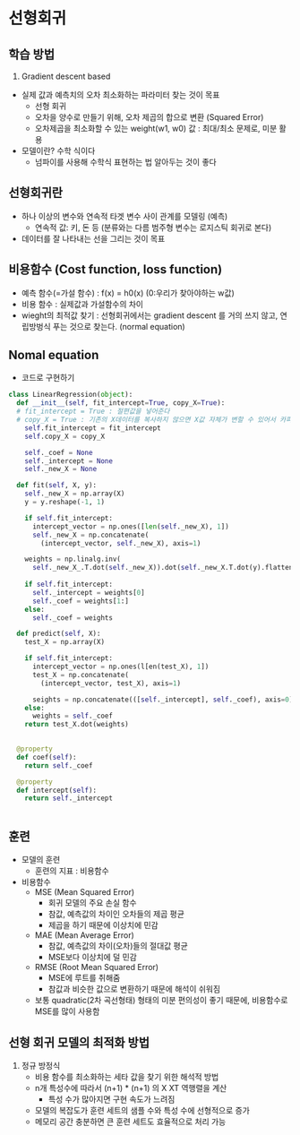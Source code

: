 # 선형회귀
## 학습 방법
1. Gradient descent based 
  - 실제 값과 예측치의 오차 최소화하는 파라미터 찾는 것이 목표 
    - 선형 회귀 
    - 오차을 양수로 만들기 위해, 오차 제곱의 합으로 변환 (Squared Error)
    - 오차제곱을 최소화할 수 있는 weight(w1, w0) 값 : 최대/최소 문제로, 미분 활용 
  - 모델이란? 수학 식이다 
    - 넘파이를 사용해 수학식 표현하는 법 알아두는 것이 좋다 

## 선형회귀란
- 하나 이상의 변수와 연속적 타겟 변수 사이 관계를 모델링 (예측) 
  - 연속적 값: 키, 돈 등 (분류와는 다름 범주형 변수는 로지스틱 회귀로 본다)
- 데이터를 잘 나타내는 선을 그리는 것이 목표 

## 비용함수 (Cost function, loss function)
- 예측 함수(=가설 함수) : f(x) = h0(x) (0:우리가 찾아야하는 w값)
- 비용 함수 : 실제값과 가설함수의 차이
- wieght의 최적값 찾기 : 선형회귀에서는 gradient descent 를 거의 쓰지 않고, 연립방벙식 푸는 것으로 찾는다. (normal equation)

## Nomal equation
- 코드로 구현하기
``` python
class LinearRegression(object):
  def __init__(self, fit_intercept=True, copy_X=True):
  # fit_intercept = True : 절편값을 넣어준다 
  # copy_X = True : 기존의 X데이터를 복사하지 않으면 X값 자체가 변할 수 있어서 카피해서 알고리즘을 돌림 
    self.fit_intercept = fit_intercept
    self.copy_X = copy_X

    self._coef = None
    self._intercept = None
    self._new_X = None

  def fit(self, X, y):
    self._new_X = np.array(X)
    y = y.reshape(-1, 1)

    if self.fit_intercept:
      intercept_vector = np.ones([len(self._new_X), 1])
      self._new_X = np.concatenate(
        (intercept_vector, self._new_X), axis=1)

    weights = np.linalg.inv(
      self._new_X_.T.dot(self._new_X)).dot(self._new_X.T.dot(y).flatten())
    
    if self.fit_intercept:
      self._intercept = weights[0]
      self._coef = weights[1:]
    else:
      self._coef = weights

  def predict(self, X):
    test_X = np.array(X)

    if self.fit_intercept:
      intercept_vector = np.ones(l[en(test_X), 1])
      test_X = np.concatenate(
        (intercept_vector, test_X), axis=1)

      seights = np.concatenate(([self._intercept], self._coef), axis=0)
    else:
      weights = self._coef
    return test_X.dot(weights)
    

  @property
  def coef(self):
    return self._coef

  @property
  def intercept(self):
    return self._intercept 



```
## 훈련
- 모델의 훈련
  - 훈련의 지표 : 비용함수
- 비용함수
  - MSE (Mean Squared Error)
    - 회귀 모델의 주요 손실 함수 
    - 참값, 예측값의 차이인 오차들의 제곱 평균
    - 제곱을 하기 때문에 이상치에 민감 
  - MAE (Mean Average Error)
    - 참값, 예측값의 차이(오차)들의 절대값 평균
    - MSE보다 이상치에 덜 민감 
  - RMSE (Root Mean Squared Error)
    - MSE에 루트를 취해줌
    - 참값과 비슷한 값으로 변환하기 때문에 해석이 쉬워짐
  - 보통 quadratic(2차 곡선형태) 형태의 미분 편의성이 좋기 때문에, 비용함수로 MSE를 많이 사용함 

## 선형 회귀 모델의 최적화 방법
1. 정규 방정식
   - 비용 함수를 최소화하는 세타 값을 찾기 위한 해석적 방법 
   - n개 특성수에 따라서 (n+1) * (n+1) 의 X XT 역행렬을 계산
     - 특성 수가 많아지면 구현 속도가 느려짐
   - 모델의 복잡도가 훈련 세트의 샘플 수와 특성 수에 선형적으로 증가
   - 메모리 공간 충분하면 큰 훈련 세트도 효율적으로 처리 가능 